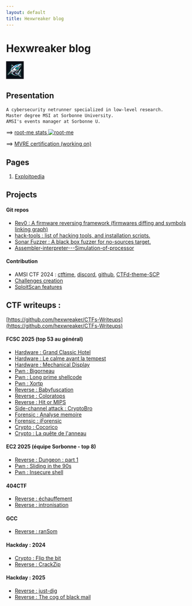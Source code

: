 ```yaml
---
layout: default
title: Hexwreaker blog
---
```


# Hexwreaker blog

<img src="/src/images/shark_little.png" style="margin:  auto; width: 5vw; height: 5vw;" />

## Presentation

```
A cybersecurity netrunner specialized in low-level research.
Master degree MSI at Sorbonne University.
AMSI's events manager at Sorbonne U.
```

==> [root-me stats  <img id='root-me-favicon' alt='root-me' src='https://www.root-me.org/favicon.ico' />](https://www.root-me.org/hexwreaker)

==> [MVRE certification (working on)](https://blogs.mtdv.me/blog/posts/MVRE-certificationq)

## Pages

1. [Exploitpedia](/pages/exploitpedia/exploitpedia)

## Projects

#### Git repos

- [Rev0 : A firmware reversing framework (firmwares diffing and symbols linking graph)](https://github.com/hexwreaker/rev0)
- [hack-tools : list of hacking tools, and installation scripts.](https://github.com/hexwreaker/hack-tools)
- [Sonar Fuzzer : A black box fuzzer for no-sources target.](https://github.com/hexwreaker/sonar-fuzzer)
- [Assembler-interpreter---Simulation-of-processor](https://github.com/hexwreaker/-Assembler-interpreter---Simulation-of-processor)

#### Contribution

- AMSI CTF 2024 : [ctftime](https://ctftime.org/ctf/1215/), [discord](https://discord.gg/vatxBUqYcB), [github](https://github.com/AMSI-SU/CTF-SCP2024-challenges-writeups/), [CTFd-theme-SCP](https://github.com/hexwreaker/AMSI-SCP-CTFd-theme/)
- [Challenges creation](https://github.com/hexwreaker/AMSI-SU-CTF-SCP2024-challenges)
- [SploitScan features](https://github.com/hexwreaker/SploitScan/tree/hexwreaker-contrib)

## CTF writeups :
[https://github.com/hexwreaker/CTFs-Writeups](https://github.com/hexwreaker/CTFs-Writeups)

#### FCSC 2025 (top 53 au général)

- [Hardware : Grand Classic Hotel](https://github.com/hexwreaker/CTFs-Writeups/tree/main/FCSC-2025/hardware/grand_classic_hotel/)
- [Hardware : Le calme avant la tempest](https://github.com/hexwreaker/CTFs-Writeups/tree/main/FCSC-2025/hardware/le_calme_avant_la_tempest/)
- [Hardware : Mechanical Display](https://github.com/hexwreaker/CTFs-Writeups/tree/main/FCSC-2025/hardware/mechanical-display-sheet/)
- [Pwn : Bigorneau](https://github.com/hexwreaker/CTFs-Writeups/tree/main/FCSC-2025/pwn/bigorneau/)
- [Pwn : Long prime shellcode](https://github.com/hexwreaker/CTFs-Writeups/tree/main/FCSC-2025/pwn/long_prime_shellcode/)
- [Pwn : Xortp](https://github.com/hexwreaker/CTFs-Writeups/tree/main/FCSC-2025/pwn/xortp/)
- [Reverse : Babyfuscation](https://github.com/hexwreaker/CTFs-Writeups/tree/main/FCSC-2025/reverse/babyfuscation/)
- [Reverse : Coloratops](https://github.com/hexwreaker/CTFs-Writeups/tree/main/FCSC-2025/reverse/coloratops/)
- [Reverse : Hit or MIPS](https://github.com/hexwreaker/CTFs-Writeups/tree/main/FCSC-2025/reverse/hit_or_mips/)
- [Side-channel attack : CryptoBro](https://github.com/hexwreaker/CTFs-Writeups/tree/main/FCSC-2025/side-channel-attack/cryptobro/)
- [Forensic : Analyse memoire](https://github.com/hexwreaker/CTFs-Writeups/tree/main/FCSC-2025/forensic/analyse_memoire/)
- [Forensic : iForensic](https://github.com/hexwreaker/CTFs-Writeups/tree/main/FCSC-2025/forensic/iForensic/)
- [Crypto : Cocorico](https://github.com/hexwreaker/CTFs-Writeups/tree/main/FCSC-2025/crypto/cocorico/)
- [Crypto : La quête de l'anneau](https://github.com/hexwreaker/CTFs-Writeups/tree/main/FCSC-2025/crypto/la_quete_de_anneau/)

#### EC2 2025 (équipe Sorbonne - top 8)
- [Reverse : Dungeon : part 1](https://github.com/hexwreaker/CTFs-Writeups/tree/main/EC2-2025/dungeon-part-1)
- [Pwn : Sliding in the 90s](https://github.com/hexwreaker/CTFs-Writeups/tree/main/EC2-2025/Sliding-in-the-90s/)
- [Pwn : Insecure shell](https://github.com/hexwreaker/CTFs-Writeups/tree/main/EC2-2025/Insecure_shell/)

#### 404CTF
- [Reverse : échauffement](https://github.com/hexwreaker/CTFs-Writeups/tree/main/404CTF-2024/reverse/echauffement/)
- [Reverse : intronisation](https://github.com/hexwreaker/CTFs-Writeups/tree/main/404CTF-2024/reverse/intronisation/)

#### GCC
- [Reverse : ranSom](https://github.com/hexwreaker/CTFs-Writeups/tree/main/GCC/reverse/ranSom/)

#### Hackday : 2024
- [Crypto : Flip the bit](https://github.com/hexwreaker/CTFs-Writeups/tree/main/Hackday-2024/crypto/flip-the-bit/)
- [Reverse : CrackZip](https://github.com/hexwreaker/CTFs-Writeups/tree/main/Hackday-2024/reverse/CrackZip/)

#### Hackday : 2025
- [Reverse : just-dig](https://github.com/hexwreaker/CTFs-Writeups/tree/main/Hackday-2025/just-dig/)
- [Reverse : The cog of black mail](https://github.com/hexwreaker/CTFs-Writeups/tree/main/Hackday-2025/the_cogs_of_blackmail/)

